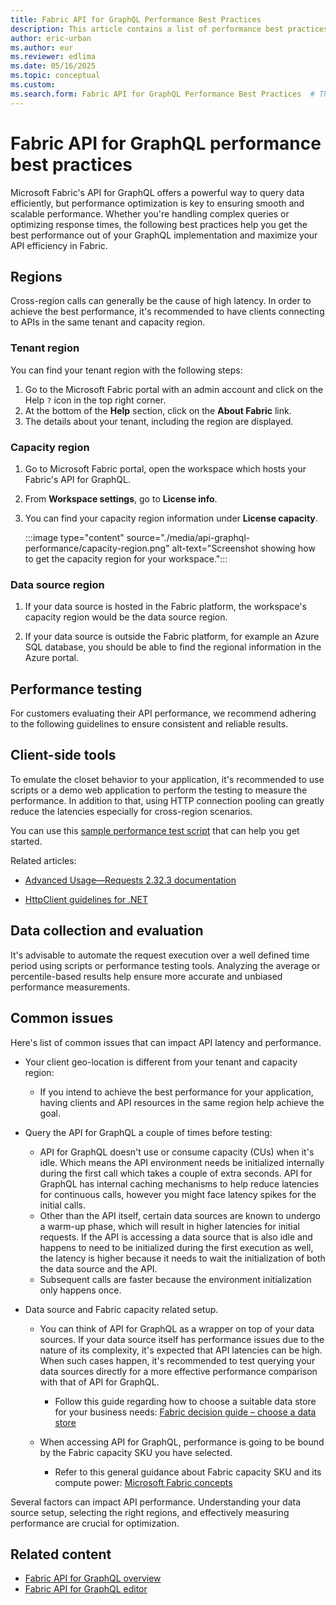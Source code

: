 ```yaml
---
title: Fabric API for GraphQL Performance Best Practices
description: This article contains a list of performance best practices
author: eric-urban
ms.author: eur
ms.reviewer: edlima
ms.date: 05/16/2025
ms.topic: conceptual
ms.custom:
ms.search.form: Fabric API for GraphQL Performance Best Practices  # This value shouldn't change. If so, contact engineering.
---
```


# Fabric API for GraphQL performance best practices

Microsoft Fabric's API for GraphQL offers a powerful way to query data efficiently, but performance optimization is key to ensuring smooth and scalable performance. Whether you're handling complex queries or optimizing response times, the following best practices help you get the best performance out of your GraphQL implementation and maximize your API efficiency in Fabric.

## Regions

Cross-region calls can generally be the cause of high latency. In order to achieve the best performance, it's recommended to have clients connecting to APIs in the same tenant and capacity region.

### Tenant region

You can find your tenant region with the following steps:

1. Go to the Microsoft Fabric portal with an admin account and click on the Help `?` icon in the top right corner.
1. At the bottom of the **Help** section, click on the **About Fabric** link.
1. The details about your tenant, including the region are displayed.

### Capacity region

1. Go to Microsoft Fabric portal, open the workspace which hosts your Fabric's API for GraphQL.
1. From **Workspace settings**, go to **License info**.
1. You can find your capacity region information under **License capacity**.

   :::image type="content" source="./media/api-graphql-performance/capacity-region.png" alt-text="Screenshot showing how to get the capacity region for your workspace.":::

### Data source region

1. If your data source is hosted in the Fabric platform, the workspace's capacity region would be the data source region.

1. If your data source is outside the Fabric platform, for example an Azure SQL database, you should be able to find the regional information in the Azure portal.

## Performance testing

For customers evaluating their API performance, we recommend adhering to the following guidelines to ensure consistent and reliable results.

## Client-side tools

To emulate the closet behavior to your application, it's recommended to use scripts or a demo web application to perform the testing to measure the performance. In addition to that, using HTTP connection pooling can greatly reduce the latencies especially for cross-region scenarios.

You can use this [sample performance test script](https://github.com/microsoft/fabric-samples/blob/main/docs-samples/data-engineering/GraphQL/benchmarking/graphql_performance_test_notebook.ipynb) that can help you get started.

Related articles:

* [Advanced Usage—Requests 2.32.3 documentation](https://docs.python-requests.org/en/latest/user/advanced/#session-objects)

* [HttpClient guidelines for .NET](/dotnet/fundamentals/networking/http/httpclient-guidelines#recommended-use)

## Data collection and evaluation

It's advisable to automate the request execution over a well defined time period using scripts or performance testing tools. Analyzing the average or percentile-based results help ensure more accurate and unbiased performance measurements.

## Common issues

Here's list of common issues that can impact API latency and performance.

* Your client geo-location is different from your tenant and capacity region:
  * If you intend to achieve the best performance for your application, having clients and API resources in the same region help achieve the goal.

* Query the API for GraphQL a couple of times before testing:

  * API for GraphQL doesn't use or consume capacity (CUs) when it's idle. Which means the API environment needs be initialized internally during the first call which takes a couple of extra seconds. API for GraphQL has internal caching mechanisms to help reduce latencies for continuous calls, however you might face latency spikes for the initial calls.
  * Other than the API itself, certain data sources are known to undergo a warm-up phase, which will result in higher latencies for initial requests.  If the API is accessing a data source that is also idle and happens to need to be initialized during the first execution as well, the latency is higher because it needs to wait the initialization of both the data source and the API.
  * Subsequent calls are faster because the environment initialization only happens once.

* Data source and Fabric capacity related setup.
  * You can think of API for GraphQL as a wrapper on top of your data sources. If your data source itself has performance issues due to the nature of its complexity, it's expected that API latencies can be high. When such cases happen, it's recommended to test querying your data sources directly for a more effective performance comparison with that of API for GraphQL.
    * Follow this guide regarding how to choose a suitable data store for your business needs: [Fabric decision guide – choose a data store](../fundamentals/decision-guide-data-store.md)

  * When accessing API for GraphQL, performance is going to be bound by the Fabric capacity SKU you have selected.
    * Refer to this general guidance about Fabric capacity SKU and its compute power: [Microsoft Fabric concepts](../enterprise/licenses.md#capacity)

Several factors can impact API performance. Understanding your data source setup, selecting the right regions, and effectively measuring performance are crucial for optimization.

## Related content

* [Fabric API for GraphQL overview](get-started-api-graphql.md)
* [Fabric API for GraphQL editor](api-graphql-editor.md)
